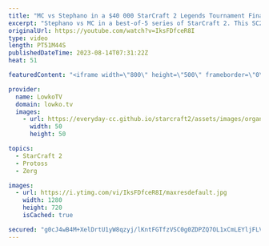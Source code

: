 ```yaml
---
title: "MC vs Stephano in a $40 000 StarCraft 2 Legends Tournament Finals!"
excerpt: "Stephano vs MC in a best-of-5 series of StarCraft 2. This SC2 Legends showmatch was played at Gamers8 alongside the StarCraft: Brood War Legends tournament as well as the StarCraft 2 main event. These players used to play at the highest level of the game literally a decade ago. How good are they in 2023?"
originalUrl: https://youtube.com/watch?v=IksFDfceR8I
type: video
length: PT51M44S
publishedDateTime: 2023-08-14T07:31:22Z
heat: 51

featuredContent: "<iframe width=\"800\" height=\"500\" frameborder=\"0\" src=\"https://www.youtube.com/embed/IksFDfceR8I\" allow=\"accelerometer; autoplay; encrypted-media; gyroscope; picture-in-picture\" allowfullscreen></iframe>"

provider:
  name: LowkoTV
  domain: lowko.tv
  images:
    - url: https://everyday-cc.github.io/starcraft2/assets/images/organizations/lowko.tv-50x50.jpg
      width: 50
      height: 50

topics:
  - StarCraft 2
  - Protoss
  - Zerg

images:
  - url: https://i.ytimg.com/vi/IksFDfceR8I/maxresdefault.jpg
    width: 1280
    height: 720
    isCached: true

secured: "g0cJ4wB4M+XelDrtU1yW8qzyj/lKntFGTfzVSC0g0ZDPZQ7OL1xCmLEYljFLV+3asArUQgwG0Fhr5jdbAFOALfNBqQjlW3Zerr6LGA8kLIxRgS/1tub0A/mw5ilTtl9DE6BqOy7SuLwKNjEoL7Ug1WXH73Q+umMr04IYZ/n5DmpYXAUcrgIoB1NZMJT82Q1xhcjDLfO9ONqHQvNir4gWQ9KZgJ0xjE4SNkCuwW+7FcFAS9k5h4QhuLBfII2n5H+ouU600MrrKFD5faG7QVmgJbnnVH7XEzVo0DQ58sL9SUz/usok38sMM9ZrHtPYsho1B4fKc7woEvVVJxZv6JXHQ63rDmdHiWsalea5+UUaW+ZOGk8qoTorpJ3OOriKMmadTHBduTJiBOycRi8z1O5uVRNuxBF7EP5MGjz4xQp1BPQ=;eQpsR8tAkysqeZIastI7nQ=="
---
```


